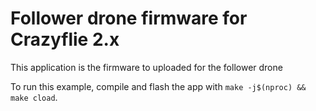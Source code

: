 # Follower drone firmware for Crazyflie 2.x

This application is the firmware to uploaded for the follower drone

To run this example, compile and flash the app with ```make -j$(nproc) && make cload```.
